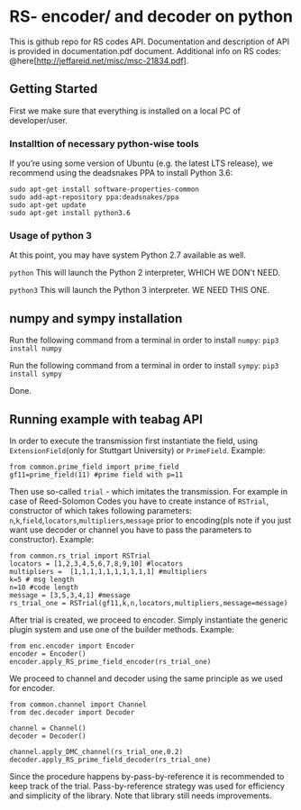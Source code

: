 # RS- encoder/ and decoder on python

This is github repo for RS codes API. Documentation and description of API is provided in documentation.pdf document. Additional info on RS codes: @here[http://jeffareid.net/misc/msc-21834.pdf].

## Getting Started

First we make sure that everything is installed on a local PC of developer/user. 

### Installtion of necessary python-wise tools

If you’re using some version of Ubuntu (e.g. the latest LTS release), we recommend using the deadsnakes PPA to install Python 3.6:
```
sudo apt-get install software-properties-common
sudo add-apt-repository ppa:deadsnakes/ppa
sudo apt-get update
sudo apt-get install python3.6

```
### Usage of python 3

At this point, you may have system Python 2.7 available as well.

```python```
This will launch the Python 2 interpreter, WHICH WE DON't NEED.

```python3```
This will launch the Python 3 interpreter. WE NEED THIS ONE.



## numpy and sympy installation

Run the following command from a terminal in order to install ```numpy```:
```pip3 install numpy```

Run the following command from a terminal in order to install ```sympy```:
```pip3 install sympy```

Done.

## Running example with teabag API
In order to execute the transmission first instantiate the field, using ```ExtensionField```(only for Stuttgart University) or ```PrimeField```. Example:

```
from common.prime_field import prime_field
gf11=prime_field(11) #prime field with p=11
```

Then use so-called ```trial``` - which imitates the transmission. 
For example in case of Reed-Solomon Codes you have to create instance of ```RSTrial```, constructor of which takes following parameters: `n`,`k`,`field`,`locators`,`multipliers`,`message` prior to encoding(pls note if you just want use decoder or channel you have to pass the parameters to constructor). Example:

```
from common.rs_trial import RSTrial
locators = [1,2,3,4,5,6,7,8,9,10] #locators
multipliers =  [1,1,1,1,1,1,1,1,1,1] #multipliers
k=5 # msg length
n=10 #code length
message = [3,5,3,4,1] #message
rs_trial_one = RSTrial(gf11,k,n,locators,multipliers,message=message)
```
After trial is created, we proceed to encoder. Simply instantiate the generic plugin system and use one of the builder methods. Example:
 
```
from enc.encoder import Encoder
encoder = Encoder()
encoder.apply_RS_prime_field_encoder(rs_trial_one)
```
We proceed to channel and decoder using the same principle as we used for encoder. 
```
from common.channel import Channel
from dec.decoder import Decoder

channel = Channel()
decoder = Decoder()

channel.apply_DMC_channel(rs_trial_one,0.2)
decoder.apply_RS_prime_field_decoder(rs_trial_one)

```
Since the procedure happens by-pass-by-reference it is recommended to keep track of the trial. Pass-by-reference strategy was used for efficiency and simplicity of the library. Note that library still needs improvements.

